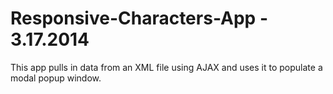 Responsive-Characters-App - 3.17.2014
=========================
This app pulls in data from an XML file using AJAX and uses it to populate a modal popup window.
